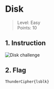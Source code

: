 # Disk

> Level: Easy<br>
> Points: 10 

## 1. Instruction

![Disk challenge](https://github.com/Keldy7/CTFs_Writeups/assets/93558050/7b37e35d-e90e-4e98-b2be-5da3ccd4a56a)


## 2. Flag

```text
ThunderCipher{lsblk}
```
